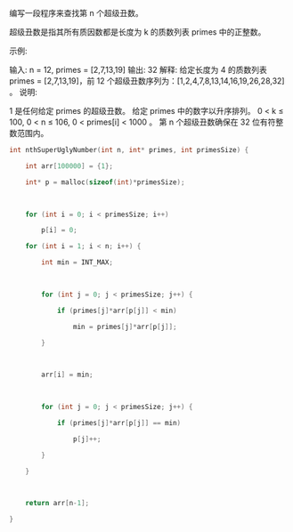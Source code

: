 编写一段程序来查找第 n 个超级丑数。

超级丑数是指其所有质因数都是长度为 k 的质数列表 primes 中的正整数。

示例:

输入: n = 12, primes = [2,7,13,19]
输出: 32 
解释: 给定长度为 4 的质数列表 primes = [2,7,13,19]，前 12 个超级丑数序列为：[1,2,4,7,8,13,14,16,19,26,28,32] 。
说明:

1 是任何给定 primes 的超级丑数。
 给定 primes 中的数字以升序排列。
0 < k ≤ 100, 0 < n ≤ 106, 0 < primes[i] < 1000 。
第 n 个超级丑数确保在 32 位有符整数范围内。



```c
int nthSuperUglyNumber(int n, int* primes, int primesSize) {

​    int arr[100000] = {1};

​    int* p = malloc(sizeof(int)*primesSize);

​    

​    for (int i = 0; i < primesSize; i++) 

​        p[i] = 0;

​    for (int i = 1; i < n; i++) {

​        int min = INT_MAX;

​        

​        for (int j = 0; j < primesSize; j++) {

​            if (primes[j]*arr[p[j]] < min)

​                min = primes[j]*arr[p[j]];

​        }

​        

​        arr[i] = min;

​        

​        for (int j = 0; j < primesSize; j++) {

​            if (primes[j]*arr[p[j]] == min)

​                p[j]++;

​        }

​    }

​    

​    return arr[n-1];

}
```

